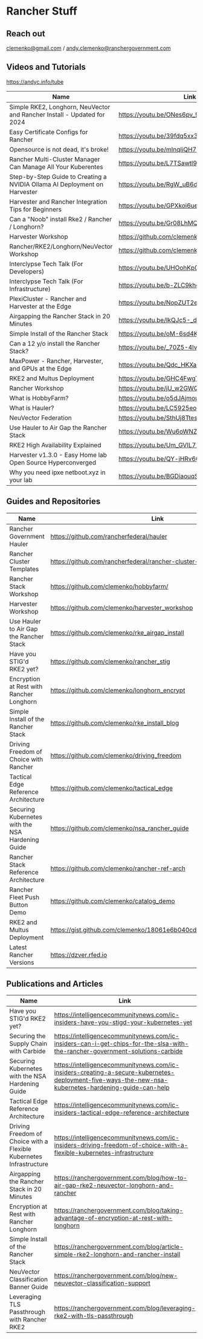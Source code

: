 # Rancher Stuff

## Reach out
clemenko@gmail.com / andy.clemenko@ranchergovernment.com

## Videos and Tutorials

https://andyc.info/tube

| Name | Link |
| ---- | -------- |
| Simple RKE2, Longhorn, NeuVector and Rancher Install - Updated for 2024 |https://youtu.be/ONes6pv_9J4 |
| Easy Certificate Configs for Rancher | https://youtu.be/39fdq5xx3bQ |
| Opensource is not dead, it's broke! | https://youtu.be/mInqIiQH77U |
| Rancher Multi-Cluster Manager Can Manage All Your Kuberentes | https://youtu.be/L7TSawtl97w | 
| Step-by-Step Guide to Creating a NVIDIA Ollama AI Deployment on Harvester | https://youtu.be/RgW_uB6dOJ0 |
| Harvester and Rancher Integration Tips for Beginners | https://youtu.be/GPXkoi6ueVA |
| Can a "Noob" install Rke2 / Rancher / Longhorn? |https://youtu.be/Gr08LhMQVoE |
| Harvester Workshop | https://github.com/clemenko/harvester_workshop |
| Rancher/RKE2/Longhorn/NeuVector Workshop | https://github.com/clemenko/hobbyfarm/ |
| Interclypse Tech Talk (For Developers) | https://youtu.be/UHOohKp0aZw |
| Interclypse Tech Talk (For Infrastructure) | https://youtu.be/b-ZLC9khchg |
| PlexiCluster - Rancher and Harvester at the Edge | https://youtu.be/NopZUT2eFbA |
| Airgapping the Rancher Stack in 20 Minutes | https://youtu.be/IkQJc5-_duo |
| Simple Install of the Rancher Stack | https://youtu.be/oM-6sd4KSmA |
| Can a 12 y/o install the Rancher Stack? | https://youtu.be/_70Z5-4lvEo |
| MaxPower - Rancher, Harvester, and GPUs at the Edge | https://youtu.be/Qdc_HKXacyM |
| RKE2 and Multus Deployment | https://youtu.be/GHC4FwgTpe0 |
| Rancher Workshop | https://youtu.be/jU_w2GWQwxI |
| What is HobbyFarm? | https://youtu.be/o5dJAjmou8s |
| What is Hauler? | https://youtu.be/LC5925eovwE |
| NeuVector Federation | https://youtu.be/SthUj8TtesM |
| Use Hauler to Air Gap the Rancher Stack| https://youtu.be/Wu6oWNZmVK4 |
| RKE2 High Availability Explained | https://youtu.be/Um_GVIL71xQ |
| Harvester v1.3.0 - Easy Home lab Open Source Hyperconverged | https://youtu.be/QY-jHRv60D0 | 
| Why you need ipxe netboot.xyz in your lab | https://youtu.be/BGDiaouqSSg |

## Guides and Repositories

| Name | Link |
| ---- | -------- |
| Rancher Government Hauler | https://github.com/rancherfederal/hauler |
| Rancher Cluster Templates | https://github.com/rancherfederal/rancher-cluster-templates |
| Rancher Stack Workshop | https://github.com/clemenko/hobbyfarm/|
| Harvester Workshop | https://github.com/clemenko/harvester_workshop |
| Use Hauler to Air Gap the Rancher Stack | https://github.com/clemenko/rke_airgap_install |
| Have you STIG'd RKE2 yet? | https://github.com/clemenko/rancher_stig |
| Encryption at Rest with Rancher Longhorn | https://github.com/clemenko/longhorn_encrypt |
| Simple Install of the Rancher Stack | https://github.com/clemenko/rke_install_blog |
| Driving Freedom of Choice with Rancher | https://github.com/clemenko/driving_freedom |
| Tactical Edge Reference Architecture | https://github.com/clemenko/tactical_edge |
| Securing Kubernetes with the NSA Hardening Guide | https://github.com/clemenko/nsa_rancher_guide |
| Rancher Stack Reference Architecture | https://github.com/clemenko/rancher-ref-arch |
| Rancher Fleet Push Button Demo | https://github.com/clemenko/catalog_demo |
| RKE2 and Multus Deployment | https://gist.github.com/clemenko/18061e6b040cd2baffac11140c0c0680 |
| Latest Rancher Versions | https://dzver.rfed.io |

## Publications and Articles

| Name | Link |
| ---- | -------- |
| Have you STIG'd RKE2 yet? | https://intelligencecommunitynews.com/ic-insiders-have-you-stigd-your-kubernetes-yet |
| Securing the Supply Chain with Carbide | https://intelligencecommunitynews.com/ic-insiders-can-i-get-chips-for-the-slsa-with-the-rancher-government-solutions-carbide |
| Securing Kubernetes with the NSA Hardening Guide | https://intelligencecommunitynews.com/ic-insiders-creating-a-secure-kubernetes-deployment-five-ways-the-new-nsa-kubernetes-hardening-guide-can-help |
| Tactical Edge Reference Architecture | https://intelligencecommunitynews.com/ic-insiders-tactical-edge-reference-architecture |
| Driving Freedom of Choice with a Flexible Kubernetes Infrastructure | https://intelligencecommunitynews.com/ic-insiders-driving-freedom-of-choice-with-a-flexible-kubernetes-infrastructure |
| Airgapping the Rancher Stack in 20 Minutes | https://ranchergovernment.com/blog/how-to-air-gap-rke2-neuvector-longhorn-and-rancher |
| Encryption at Rest with Rancher Longhorn | https://ranchergovernment.com/blog/taking-advantage-of-encryption-at-rest-with-longhorn |
| Simple Install of the Rancher Stack | https://ranchergovernment.com/blog/article-simple-rke2-longhorn-and-rancher-install |
| NeuVector Classification Banner Guide | https://ranchergovernment.com/blog/new-neuvector-classification-support |
| Leveraging TLS Passthrough with Rancher RKE2 | https://ranchergovernment.com/blog/leveraging-rke2-with-tls-passthrough |
